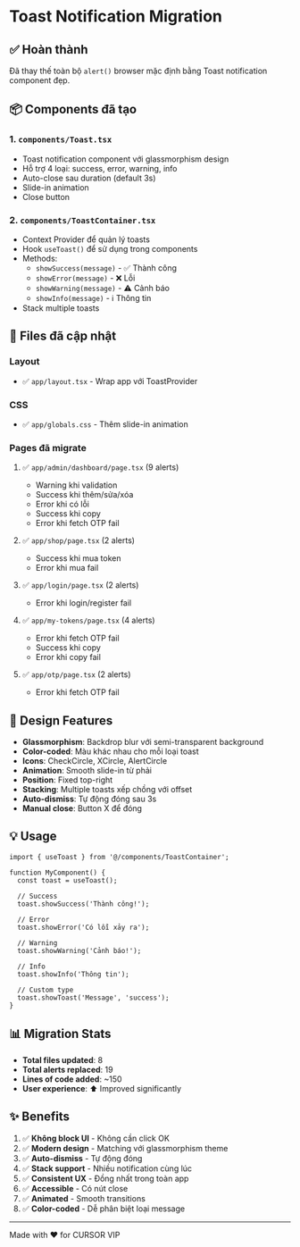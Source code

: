 # Toast Notification Migration

## ✅ Hoàn thành

Đã thay thế toàn bộ `alert()` browser mặc định bằng Toast notification component đẹp.

## 📦 Components đã tạo

### 1. `components/Toast.tsx`
- Toast notification component với glassmorphism design
- Hỗ trợ 4 loại: success, error, warning, info
- Auto-close sau duration (default 3s)
- Slide-in animation
- Close button

### 2. `components/ToastContainer.tsx`
- Context Provider để quản lý toasts
- Hook `useToast()` để sử dụng trong components
- Methods:
  - `showSuccess(message)` - ✅ Thành công
  - `showError(message)` - ❌ Lỗi
  - `showWarning(message)` - ⚠️ Cảnh báo
  - `showInfo(message)` - ℹ️ Thông tin
- Stack multiple toasts

## 📝 Files đã cập nhật

### Layout
- ✅ `app/layout.tsx` - Wrap app với ToastProvider

### CSS
- ✅ `app/globals.css` - Thêm slide-in animation

### Pages đã migrate
1. ✅ `app/admin/dashboard/page.tsx` (9 alerts)
   - Warning khi validation
   - Success khi thêm/sửa/xóa
   - Error khi có lỗi
   - Success khi copy
   - Error khi fetch OTP fail

2. ✅ `app/shop/page.tsx` (2 alerts)
   - Success khi mua token
   - Error khi mua fail

3. ✅ `app/login/page.tsx` (2 alerts)
   - Error khi login/register fail

4. ✅ `app/my-tokens/page.tsx` (4 alerts)
   - Error khi fetch OTP fail
   - Success khi copy
   - Error khi copy fail

5. ✅ `app/otp/page.tsx` (2 alerts)
   - Error khi fetch OTP fail

## 🎨 Design Features

- **Glassmorphism**: Backdrop blur với semi-transparent background
- **Color-coded**: Màu khác nhau cho mỗi loại toast
- **Icons**: CheckCircle, XCircle, AlertCircle
- **Animation**: Smooth slide-in từ phải
- **Position**: Fixed top-right
- **Stacking**: Multiple toasts xếp chồng với offset
- **Auto-dismiss**: Tự động đóng sau 3s
- **Manual close**: Button X để đóng

## 💡 Usage

```tsx
import { useToast } from '@/components/ToastContainer';

function MyComponent() {
  const toast = useToast();
  
  // Success
  toast.showSuccess('Thành công!');
  
  // Error
  toast.showError('Có lỗi xảy ra');
  
  // Warning
  toast.showWarning('Cảnh báo!');
  
  // Info
  toast.showInfo('Thông tin');
  
  // Custom type
  toast.showToast('Message', 'success');
}
```

## 📊 Migration Stats

- **Total files updated**: 8
- **Total alerts replaced**: 19
- **Lines of code added**: ~150
- **User experience**: ⬆️ Improved significantly

## ✨ Benefits

1. ✅ **Không block UI** - Không cần click OK
2. ✅ **Modern design** - Matching với glassmorphism theme
3. ✅ **Auto-dismiss** - Tự động đóng
4. ✅ **Stack support** - Nhiều notification cùng lúc
5. ✅ **Consistent UX** - Đồng nhất trong toàn app
6. ✅ **Accessible** - Có nút close
7. ✅ **Animated** - Smooth transitions
8. ✅ **Color-coded** - Dễ phân biệt loại message

---

Made with ❤️ for CURSOR VIP










